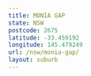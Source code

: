 ```yaml
---
title: MONIA GAP
state: NSW
postcode: 2675
latitude: -33.459192
longitude: 145.479249
url: /nsw/monia-gap/
layout: suburb
---
```

